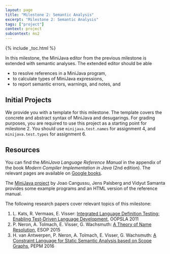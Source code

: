 ```yaml
---
layout: page
title: "Milestone 2: Semantic Analysis"
excerpt: "Milestone 2: Semantic Analysis"
tags: ["project"]
context: project
subcontext: ms2
---
```


{% include _toc.html %}

In this milestone, the MiniJava editor from the previous milestone is extended with semantic analyses. The extended editor should be able

* to resolve references in a MiniJava program,
* to calculate types of MiniJava expressions,
* to report semantic errors, warnings, and notes, and

## Initial Projects

We provide you with a template for this milestone. The template covers the concrete and abstract
syntax of MiniJava and desugarings.  For grading purposes, you are required to use this project as a
starting point for milestone 2. You should use `minijava.test.names` for assignment 4, and
`minijava.test.types` for assignment 6.

## Resources

You can find the *MiniJava Language Reference Manual* in the appendix of the book
*Modern Compiler Implementation in Java* (2nd edition).
The relevant pages are available on [Google books](http://books.google.com/books?id=JNs6fWkJZbAC&pg=PA484).

The [MiniJava project](http://www.cambridge.org/us/features/052182060X/)
by Joao Cangussu, Jens Palsberg and Vidyut Samanta provides some example programs
and an HTML version of the reference manual.

The following research papers cover relevant topics of this milestone:

1. L. Kats, R. Vermaas, E. Visser: [Integrated Language Definition Testing: Enabling Test-Driven Language Development](http://swerl.tudelft.nl/twiki/pub/Main/TechnicalReports/TUD-SERG-2011-011.pdf), OOPSLA 2011
2. P. Neron, A. Tolmach, E. Visser, G. Wachsmuth: [A Theory of Name Resolution](http://swerl.tudelft.nl/twiki/pub/Main/TechnicalReports/TUD-SERG-2015-001.pdf), ESOP 2015
3. H. van Antwerpen, P. Neron, A. Tolmach, E. Visser, G. Wachsmuth: [A Constraint Language for Static Semantic Analysis based on Scope Graphs](http://swerl.tudelft.nl/twiki/pub/Main/TechnicalReports/TUD-SERG-2015-012.pdf), PEPM 2016
